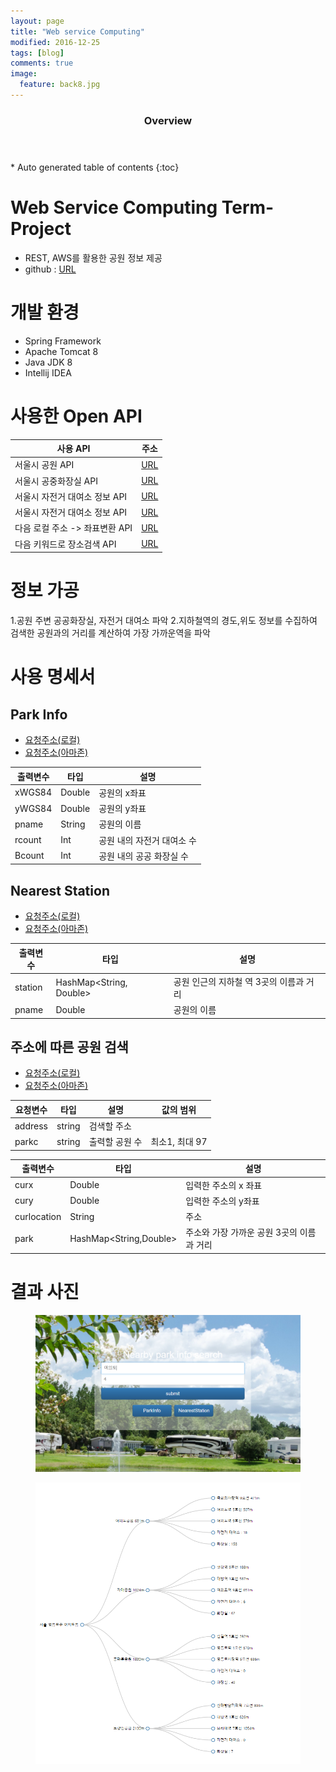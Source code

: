 ```yaml
---
layout: page
title: "Web service Computing"
modified: 2016-12-25
tags: [blog]
comments: true
image:
  feature: back8.jpg
---
```



<section id="table-of-contents" class="toc">
  <header>
    <h3>Overview</h3>
  </header>
<div id="drawer" markdown="1">
*  Auto generated table of contents
{:toc}
</div>
</section><!-- /#table-of-contents -->


# Web Service Computing Term-Project
- REST, AWS를 활용한 공원 정보 제공
- github : [URL](https://github.com/yimok/wsc)

# 개발 환경
- Spring Framework
- Apache Tomcat 8
- Java JDK 8
- Intellij IDEA


# 사용한 Open API

|             사용 API       | 주소               |
| ---------------------- | ------------------------ |
| 서울시 공원 API               |[URL](http://data.seoul.go.kr/openinf/openapiview.jsp?infId=OA-394)     |                                                                          
| 서울시 공중화장실 API                |[URL](http://data.seoul.go.kr/openinf/openapiview.jsp?infId=OA-162) |                                                                                                     
| 서울시 자전거 대여소 정보 API               |[URL](http://data.seoul.go.kr/openinf/openapiview.jsp?infId=OA-12969) |         
| 서울시 자전거 대여소 정보 API               |[URL](http://data.seoul.go.kr/openinf/openapiview.jsp?infId=OA-12969)  |       
| 다음 로컬 주소 -> 좌표변환 API               |[URL](https://developers.daum.net/services/apis/local/geo/addr2coord) |         
| 다음 키워드로 장소검색 API               |[URL](https://developers.daum.net/services/apis/local/v1/search/keyword.format) |         



# 정보 가공
1.공원 주변 공공화장실, 자전거 대여소 파악
2.지하철역의 경도,위도 정보를 수집하여 검색한 공원과의 거리를 계산하여 가장 가까운역을 파악


# 사용 명세서

## Park Info

- [요청주소(로컬)](http://localhost:8080/seoul/park/info)
- [요청주소(아마존)](http://ec2-52-199-192-231.ap-northeast-1.compute.amazonaws.com/seoul/park/info?)

|             출력변수      | 타입           |       설명               |
| ---------------------- | ------------------------ | ------------------------ |
| xWGS84              |           Double        |      공원의 x좌표                    |                                                                     
| yWGS84           |             Double      |         공원의 y좌표            |                                                                                                      
| pname        |    String        |              공원의 이름        |        
| rcount           |    Int            |    공원 내의 자전거 대여소 수                 |    
| Bcount         |         Int      |      공원 내의 공공 화장실 수              |       


## Nearest Station

- [요청주소(로컬)](http://localhost:8080/seoul/park/neareststation)
- [요청주소(아마존)](http://ec2-52-199-192-231.ap-northeast-1.compute.amazonaws.com/seoul/park/neareststation?)


|             출력변수      | 타입           |       설명               |
| ---------------------- | ------------------------ | ------------------------ |
| station              |        HashMap<String, Double>       |  공원 인근의 지하철 역 3곳의 이름과 거리     |                                                                     
| pname         |             Double      |         공원의 이름          |                                                                                                      


## 주소에 따른 공원 검색

- [요청주소(로컬)](http://localhost:8080/seoul/park/nearest?address=주소&parkc=5)
- [요청주소(아마존)](http://ec2-52-199-192-231.ap-northeast-1.compute.amazonaws.com/seoul/park/nearest?address=주소&parkc=5)


|             요청변수      | 타입           |       설명               |  값의 범위            |
| ---------------------- | ------------------------ | ------------------------ |------------------------ |
| address             |        string       |  검색할 주소     |        |                                                                 
| parkc         |             string      |         출력할 공원 수          |   최소1, 최대 97   |                                                                                                       


|             출력변수      | 타입           |       설명               | 
| ---------------------- | ------------------------ | ------------------------ | 
| curx          |        Double      |  입력한 주소의 x 좌표     |                                                                       
| cury         |         Double      |         입력한 주소의 y좌표          |                                                                                                        
| curlocation         |         String      |         주소         | 
| park       |         HashMap<String,Double>      |         주소와 가장 가까운 공원 3곳의 이름과 거리        | 


# 결과 사진 

<figure>
<p style="text-align: center;">	
	<img src="/images/web1.PNG">
</p>
</figure>

<figure>
<p style="text-align: center;">	
	<img src="/images/web2.PNG">
</p>
</figure>
